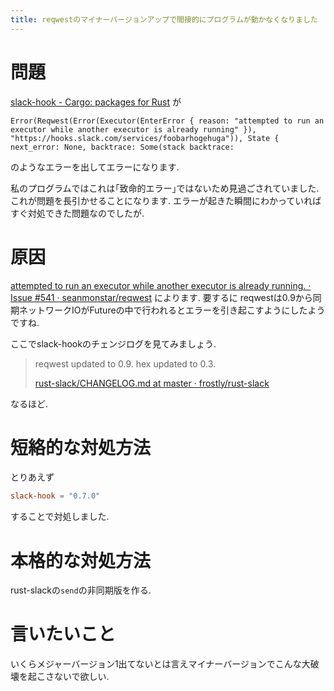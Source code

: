 ```yaml
---
title: reqwestのマイナーバージョンアップで間接的にプログラムが動かなくなりました
---
```


# 問題

[slack-hook - Cargo: packages for Rust](https://crates.io/crates/slack-hook)
が

~~~
Error(Reqwest(Error(Executor(EnterError { reason: "attempted to run an executor while another executor is already running" }), "https://hooks.slack.com/services/foobarhogehuga")), State { next_error: None, backtrace: Some(stack backtrace:
~~~

のようなエラーを出してエラーになります.

私のプログラムではこれは｢致命的エラー｣ではないため見過ごされていました.
これが問題を長引かせることになります.
エラーが起きた瞬間にわかっていればすぐ対処できた問題なのでしたが.

# 原因

[attempted to run an executor while another executor is already running. · Issue #541 · seanmonstar/reqwest](https://github.com/seanmonstar/reqwest/issues/541)
によります.
要するに
reqwestは0.9から同期ネットワークIOがFutureの中で行われるとエラーを引き起こすようにしたようですね.

ここでslack-hookのチェンジログを見てみましょう.

> reqwest updated to 0.9. hex updated to 0.3.
>
> [rust-slack/CHANGELOG.md at master · frostly/rust-slack](https://github.com/frostly/rust-slack/blob/master/CHANGELOG.md)

なるほど.

# 短絡的な対処方法

とりあえず

~~~toml
slack-hook = "0.7.0"
~~~

することで対処しました.

# 本格的な対処方法

rust-slackの`send`の非同期版を作る.

# 言いたいこと

いくらメジャーバージョン1出てないとは言えマイナーバージョンでこんな大破壊を起こさないで欲しい.
